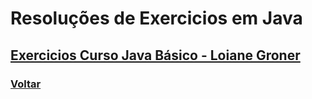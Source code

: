 # Resoluções de Exercicios em Java

## [Exercicios Curso Java Básico - Loiane Groner](/01.Exercicios.Java.Basico.-.Loiane.Groner/README.md)

### [Voltar](../README.md)